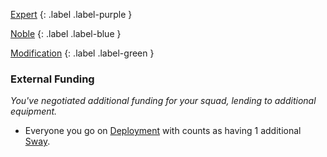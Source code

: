 
[Expert](Game/Expert-List)
{: .label .label-purple }

[Noble](Game/Noble)
{: .label .label-blue }

[Modification](Game/Modification-List)
{: .label .label-green }
### External Funding
*You've negotiated additional funding for your squad, lending to additional equipment.*
* Everyone you go on [Deployment](Game/Deployment) with counts as having 1 additional [Sway](Game/Additional-Attributes#Sway).

